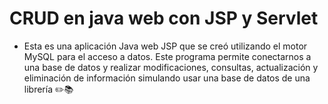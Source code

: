 # CRUD en java web con JSP y Servlet

* Esta es una aplicación Java web JSP que se creó utilizando el motor MySQL para el acceso a datos. Este programa permite conectarnos a una base de datos y realizar modificaciones, consultas, actualización y eliminación de información 
simulando usar una base de datos de una librería :pencil2::books:

